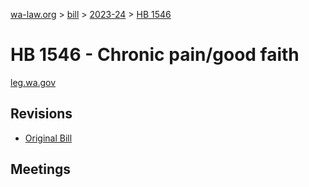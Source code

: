 [wa-law.org](/) > [bill](/bill/) > [2023-24](/bill/2023-24/) > [HB 1546](/bill/2023-24/hb/1546/)

# HB 1546 - Chronic pain/good faith
[leg.wa.gov](https://app.leg.wa.gov/billsummary?BillNumber=1546&Year=2023&Initiative=false)

## Revisions
* [Original Bill](1/)

## Meetings